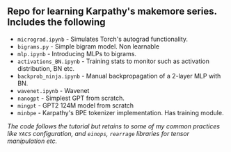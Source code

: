 ## Repo for learning Karpathy's makemore series. Includes the following

  * `micrograd.ipynb` - Simulates Torch's autograd functionality.
  * `bigrams.py` - Simple bigram model. Non learnable
  * `mlp.ipynb` - Introducing MLPs to bigrams.
  * `activations_BN.ipynb` - Training stats to monitor such as activation distribution, BN etc.
  * `backprob_ninja.ipynb` - Manual backpropagation of a 2-layer MLP with BN.
  * `wavenet.ipynb` - Wavenet
  * `nanogpt` - Simplest GPT from scratch. 
  * `mingpt` - GPT2 124M model from scratch
  * `minbpe` - Karpathy's BPE tokenizer implementation. Has training module.

*The code follows the tutorial but retains to some of my common practices like `YACS` configuration, and `einops`, `rearrage` libraries for tensor manipulation etc.*